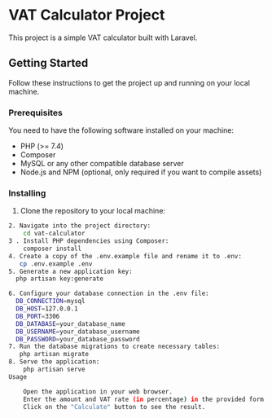 # VAT Calculator Project

This project is a simple VAT calculator built with Laravel.

## Getting Started

Follow these instructions to get the project up and running on your local machine.

### Prerequisites

You need to have the following software installed on your machine:

- PHP (>= 7.4)
- Composer
- MySQL or any other compatible database server
- Node.js and NPM (optional, only required if you want to compile assets)

### Installing

1. Clone the repository to your local machine:

```bash
2. Navigate into the project directory:
    cd vat-calculator
3 . Install PHP dependencies using Composer:
    composer install
4. Create a copy of the .env.example file and rename it to .env:
   cp .env.example .env
5. Generate a new application key:
  php artisan key:generate

6. Configure your database connection in the .env file:
  DB_CONNECTION=mysql
  DB_HOST=127.0.0.1
  DB_PORT=3306
  DB_DATABASE=your_database_name
  DB_USERNAME=your_database_username
  DB_PASSWORD=your_database_password
7. Run the database migrations to create necessary tables:
   php artisan migrate
8. Serve the application:
    php artisan serve
Usage

    Open the application in your web browser.
    Enter the amount and VAT rate (in percentage) in the provided form.
    Click on the "Calculate" button to see the result.

